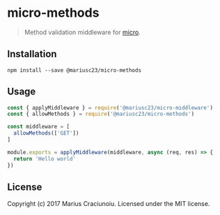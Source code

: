# micro-methods

> Method validation middleware for [micro](https://github.com/zeit/micro).

## Installation

    npm install --save @mariusc23/micro-methods

## Usage

```js
const { applyMiddleware } = require('@mariusc23/micro-middleware')
const { allowMethods } = require('@mariusc23/micro-methods')

const middleware = [
  allowMethods(['GET'])
]

module.exports = applyMiddleware(middleware, async (req, res) => {
  return 'Hello world'
})
```

## License

Copyright (c) 2017 Marius Craciunoiu. Licensed under the MIT license.
